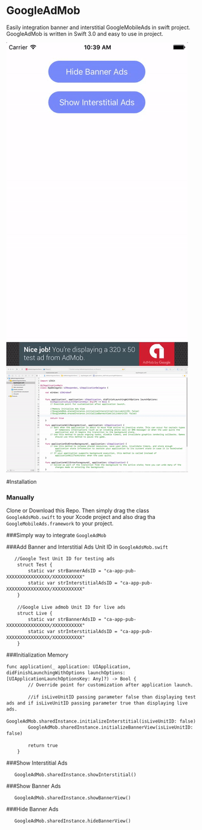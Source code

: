 # GoogleAdMob
Easily integration banner and interstitial GoogleMobileAds in swift project.
GoogleAdMob is written in Swift 3.0 and easy to use in project.

![BackgroundImage](https://github.com/rammanek/GoogleAdMob/blob/master/Images/MTGoogleAdMob_2.gif)
![BackgroundImage](https://github.com/rammanek/GoogleAdMob/blob/master/Images/MTGoogleAdMob_1.gif)


#Installation

### Manually

Clone or Download this Repo. Then simply drag the class ```GoogleAdsMob.swift``` to your Xcode project and also drag tha ```GoogleMobileAds.framework``` to your project.


###Simply way to integrate ```GoogleAdMob```

###Add Banner and Interstitial Ads Unit ID in ```GoogleAdsMob.swift```

```
   //Google Test Unit ID for testing ads
    struct Test {
        static var strBannerAdsID = "ca-app-pub-XXXXXXXXXXXXXXXX/XXXXXXXXXXX"
        static var strInterstitialAdsID = "ca-app-pub-XXXXXXXXXXXXXXXX/XXXXXXXXXXX"
    }
    
    //Google Live admob Unit ID for live ads
    struct Live {
        static var strBannerAdsID = "ca-app-pub-XXXXXXXXXXXXXXXX/XXXXXXXXXXX"
        static var strInterstitialAdsID = "ca-app-pub-XXXXXXXXXXXXXXXX/XXXXXXXXXXX"
    }
```

###Initialization Memory

```
func application(_ application: UIApplication, didFinishLaunchingWithOptions launchOptions: [UIApplicationLaunchOptionsKey: Any]?) -> Bool {
        // Override point for customization after application launch.
        
        //if isLiveUnitID passing parameter false than displaying test ads and if isLiveUnitID passing parameter true than displaying live ads.
        GoogleAdMob.sharedInstance.initializeInterstitial(isLiveUnitID: false)
        GoogleAdMob.sharedInstance.initializeBannerView(isLiveUnitID: false)
        
        return true
    }

```

###Show Interstitial Ads

```
   GoogleAdMob.sharedInstance.showInterstitial()
```

###Show Banner Ads

```
   GoogleAdMob.sharedInstance.showBannerView()
```

###Hide Banner Ads

```
   GoogleAdMob.sharedInstance.hideBannerView()
```
